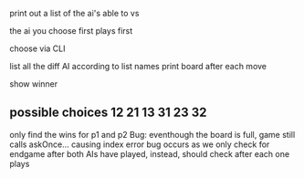 print out a list of the ai's able to vs

the ai you choose first plays first

choose via CLI

list all the diff AI according to list names
print board after each move

show winner

possible choices
12 21 13 31 23 32
-------------------------------------------

only find the wins for p1 and p2
Bug: eventhough the board is full, game still calls askOnce... causing index error
bug occurs as we only check for endgame after both AIs have played, instead,
should check after each one plays